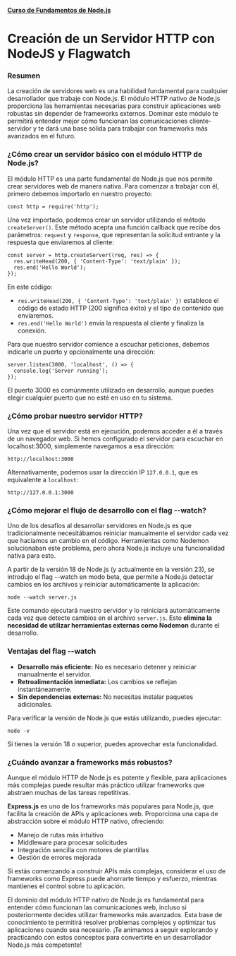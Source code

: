 **[Curso de Fundamentos de Node.js](./../README.MD)**
# Creación de un Servidor HTTP con NodeJS y Flagwatch

### Resumen
La creación de servidores web es una habilidad fundamental para cualquier desarrollador que trabaje con Node.js. El módulo HTTP nativo de Node.js proporciona las herramientas necesarias para construir aplicaciones web robustas sin depender de frameworks externos. Dominar este módulo te permitirá entender mejor cómo funcionan las comunicaciones cliente-servidor y te dará una base sólida para trabajar con frameworks más avanzados en el futuro.

### ¿Cómo crear un servidor básico con el módulo HTTP de Node.js?
El módulo HTTP es una parte fundamental de Node.js que nos permite crear servidores web de manera nativa. Para comenzar a trabajar con él, primero debemos importarlo en nuestro proyecto:
```
const http = require('http');
```
Una vez importado, podemos crear un servidor utilizando el método `createServer()`. Este método acepta una función callback que recibe dos parámetros: `request` y `response`, que representan la solicitud entrante y la respuesta que enviaremos al cliente:
```
const server = http.createServer((req, res) => {
  res.writeHead(200, { 'Content-Type': 'text/plain' });
  res.end('Hello World');
});
```
En este código:

* `res.writeHead(200, { 'Content-Type': 'text/plain' })` establece el código de estado HTTP (200 significa éxito) y el tipo de contenido que enviaremos.
* `res.end('Hello World')` envía la respuesta al cliente y finaliza la conexión.

Para que nuestro servidor comience a escuchar peticiones, debemos indicarle un puerto y opcionalmente una dirección:
```
server.listen(3000, 'localhost', () => {
  console.log('Server running');
});
```
El puerto 3000 es comúnmente utilizado en desarrollo, aunque puedes elegir cualquier puerto que no esté en uso en tu sistema.

### ¿Cómo probar nuestro servidor HTTP?
Una vez que el servidor está en ejecución, podemos acceder a él a través de un navegador web. Si hemos configurado el servidor para escuchar en localhost:3000, simplemente navegamos a esa dirección:
```
http://localhost:3000
```
Alternativamente, podemos usar la dirección IP `127.0.0.1`, que es equivalente a `localhost`:
```
http://127.0.0.1:3000
```

### ¿Cómo mejorar el flujo de desarrollo con el flag --watch?
Uno de los desafíos al desarrollar servidores en Node.js es que tradicionalmente necesitábamos reiniciar manualmente el servidor cada vez que hacíamos un cambio en el código. Herramientas como Nodemon solucionaban este problema, pero ahora Node.js incluye una funcionalidad nativa para esto.

A partir de la versión 18 de Node.js (y actualmente en la versión 23), se introdujo el flag --watch en modo beta, que permite a Node.js detectar cambios en los archivos y reiniciar automáticamente la aplicación:
```
node --watch server.js
```
Este comando ejecutará nuestro servidor y lo reiniciará automáticamente cada vez que detecte cambios en el archivo `server.js`. Esto **elimina la necesidad de utilizar herramientas externas como Nodemon** durante el desarrollo.

### Ventajas del flag --watch
* __Desarrollo más eficiente:__ No es necesario detener y reiniciar manualmente el servidor.
* __Retroalimentación inmediata:__ Los cambios se reflejan instantáneamente.
* __Sin dependencias externas:__ No necesitas instalar paquetes adicionales.

Para verificar la versión de Node.js que estás utilizando, puedes ejecutar:
```
node -v
```
Si tienes la versión 18 o superior, puedes aprovechar esta funcionalidad.

### ¿Cuándo avanzar a frameworks más robustos?
Aunque el módulo HTTP de Node.js es potente y flexible, para aplicaciones más complejas puede resultar más práctico utilizar frameworks que abstraen muchas de las tareas repetitivas.

**Express.js** es uno de los frameworks más populares para Node.js, que facilita la creación de APIs y aplicaciones web. Proporciona una capa de abstracción sobre el módulo HTTP nativo, ofreciendo:

* Manejo de rutas más intuitivo
* Middleware para procesar solicitudes
* Integración sencilla con motores de plantillas
* Gestión de errores mejorada

Si estás comenzando a construir APIs más complejas, considerar el uso de frameworks como Express puede ahorrarte tiempo y esfuerzo, mientras mantienes el control sobre tu aplicación.

El dominio del módulo HTTP nativo de Node.js es fundamental para entender cómo funcionan las comunicaciones web, incluso si posteriormente decides utilizar frameworks más avanzados. Esta base de conocimiento te permitirá resolver problemas complejos y optimizar tus aplicaciones cuando sea necesario. ¡Te animamos a seguir explorando y practicando con estos conceptos para convertirte en un desarrollador Node.js más competente!